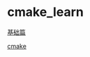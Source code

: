 # cmake_learn



[基础篇](https://www.bilibili.com/video/av10298403/)

[cmake](https://www.bilibili.com/video/av83986896)

